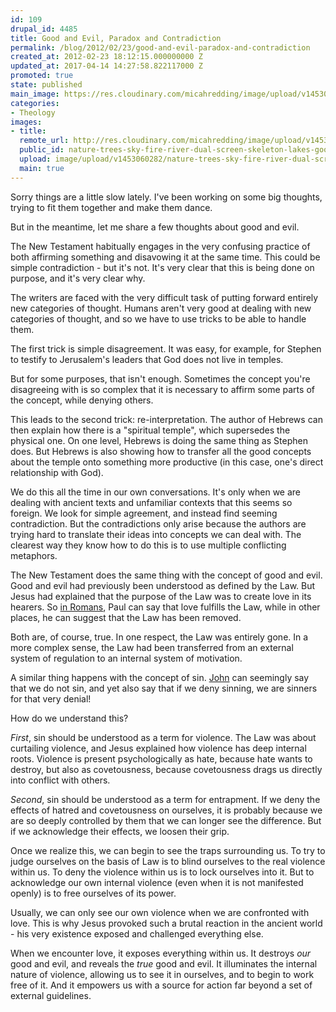 ```yaml
---
id: 109
drupal_id: 4485
title: Good and Evil, Paradox and Contradiction
permalink: /blog/2012/02/23/good-and-evil-paradox-and-contradiction
created_at: 2012-02-23 18:12:15.000000000 Z
updated_at: 2017-04-14 14:27:58.822117000 Z
promoted: true
state: published
main_image: https://res.cloudinary.com/micahredding/image/upload/v1453060282/nature-trees-sky-fire-river-dual-screen-skeleton-lakes-good-vs.-evil-wallpaper.jpg
categories:
- Theology
images:
- title: 
  remote_url: http://res.cloudinary.com/micahredding/image/upload/v1453060282/nature-trees-sky-fire-river-dual-screen-skeleton-lakes-good-vs.-evil-wallpaper.jpg
  public_id: nature-trees-sky-fire-river-dual-screen-skeleton-lakes-good-vs.-evil-wallpaper
  upload: image/upload/v1453060282/nature-trees-sky-fire-river-dual-screen-skeleton-lakes-good-vs.-evil-wallpaper.jpg
  main: true
---
```

Sorry things are a little slow lately. I've been working on some big thoughts, trying to fit them together and make them dance.

But in the meantime, let me share a few thoughts about good and evil.

The New Testament habitually engages in the very confusing practice of both affirming something and disavowing it at the same time. This could be simple contradiction - but it's not. It's very clear that this is being done on purpose, and it's very clear why.

The writers are faced with the very difficult task of putting forward entirely new categories of thought. Humans aren't very good at dealing with new categories of thought, and so we have to use tricks to be able to handle them.

The first trick is simple disagreement. It was easy, for example, for Stephen to testify to Jerusalem's leaders that God does not live in temples. 

But for some purposes, that isn't enough. Sometimes the concept you're disagreeing with is so complex that it is necessary to affirm some parts of the concept, while denying others. 

This leads to the second trick: re-interpretation. The author of Hebrews can then explain how there is a "spiritual temple", which supersedes the physical one. On one level, Hebrews is doing the same thing as Stephen does. But Hebrews is also showing how to transfer all the good concepts about the temple onto something more productive (in this case, one's direct relationship with God).

We do this all the time in our own conversations. It's only when we are dealing with ancient texts and unfamiliar contexts that this seems so foreign. We look for simple agreement, and instead find seeming contradiction. But the contradictions only arise because the authors are trying hard to translate their ideas into concepts we can deal with. The clearest way they know how to do this is to use multiple conflicting metaphors.

The New Testament does the same thing with the concept of good and evil. Good and evil had previously been understood as defined by the Law. But Jesus had explained that the purpose of the Law was to create love in its hearers. So [in Romans](http://biblia.com/bible/esv/Ro13.8), Paul can say that love fulfills the Law, while in other places, he can suggest that the Law has been removed.

Both are, of course, true. In one respect, the Law was entirely gone. In a more complex sense, the Law had been transferred from an external system of regulation to an internal system of motivation.

A similar thing happens with the concept of sin. [John](http://biblia.com/bible/esv/1Jn1.1-10) can seemingly say that we do not sin, and yet also say that if we deny sinning, we are sinners for that very denial!

How do we understand this? 

*First*, sin should be understood as a term for violence. The Law was about curtailing violence, and Jesus explained how violence has deep internal roots. Violence is present psychologically as hate, because hate wants to destroy, but also as covetousness, because covetousness drags us directly into conflict with others. 

*Second*, sin should be understood as a term for entrapment. If we deny the effects of hatred and covetousness on ourselves, it is probably because we are so deeply controlled by them that we can longer see the difference. But if we acknowledge their effects, we loosen their grip. 

Once we realize this, we can begin to see the traps surrounding us. To try to judge ourselves on the basis of Law is to blind ourselves to the real violence within us. To deny the violence within us is to lock ourselves into it. But to acknowledge our own internal violence (even when it is not manifested openly) is to free ourselves of its power.

Usually, we can only see our own violence when we are confronted with love. This is why Jesus provoked such a brutal reaction in the ancient world - his very existence exposed and challenged everything else. 

When we encounter love, it exposes everything within us. It destroys *our* good and evil, and reveals the *true* good and evil. It illuminates the internal nature of violence, allowing us to see it in ourselves, and to begin to work free of it. And it empowers us with a source for action far beyond a set of external guidelines. 
